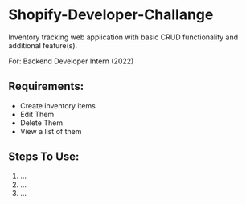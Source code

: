 # Shopify-Developer-Challange
Inventory tracking web application with basic CRUD functionality and additional feature(s). 

For: Backend Developer Intern (2022)

## Requirements:
- Create inventory items
- Edit Them
- Delete Them
- View a list of them


## Steps To Use:
1. ...
2. ...
3. ...
